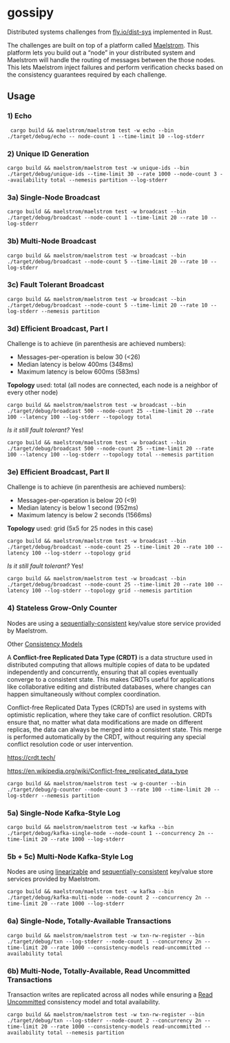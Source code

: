 # gossipy

Distributed systems challenges from [fly.io/dist-sys](https://fly.io/dist-sys) implemented in Rust.

The challenges are built on top of a platform called [Maelstrom](https://github.com/jepsen-io/maelstrom). This platform lets you build out a “node” in your distributed system and Maelstrom will handle the routing of messages between the those nodes. This lets Maelstrom inject failures and perform verification checks based on the consistency guarantees required by each challenge.

## Usage

### 1) Echo

```shell
 cargo build && maelstrom/maelstrom test -w echo --bin ./target/debug/echo -- node-count 1 --time-limit 10 --log-stderr
```

### 2) Unique ID Generation

```shell
cargo build && maelstrom/maelstrom test -w unique-ids --bin ./target/debug/unique-ids --time-limit 30 --rate 1000 --node-count 3 --availability total --nemesis partition --log-stderr
```

### 3a) Single-Node Broadcast

```shell
cargo build && maelstrom/maelstrom test -w broadcast --bin ./target/debug/broadcast --node-count 1 --time-limit 20 --rate 10 --log-stderr
```

### 3b) Multi-Node Broadcast

```shell
cargo build && maelstrom/maelstrom test -w broadcast --bin ./target/debug/broadcast --node-count 5 --time-limit 20 --rate 10 --log-stderr
```

### 3c) Fault Tolerant Broadcast

```shell
cargo build && maelstrom/maelstrom test -w broadcast --bin ./target/debug/broadcast --node-count 5 --time-limit 20 --rate 10 --log-stderr --nemesis partition
```

### 3d) Efficient Broadcast, Part I

Challenge is to achieve (in parenthesis are achieved numbers):
* Messages-per-operation is below 30 (<26)
* Median latency is below 400ms (348ms)
* Maximum latency is below 600ms (583ms)

**Topology** used: total (all nodes are connected, each node is a neighbor of every other node)

```shell
cargo build && maelstrom/maelstrom test -w broadcast --bin ./target/debug/broadcast 500 --node-count 25 --time-limit 20 --rate 100 --latency 100 --log-stderr --topology total
```
_Is it still fault tolerant?_ Yes!
```shell
cargo build && maelstrom/maelstrom test -w broadcast --bin ./target/debug/broadcast 500 --node-count 25 --time-limit 20 --rate 100 --latency 100 --log-stderr --topology total --nemesis partition
```

### 3e) Efficient Broadcast, Part II

Challenge is to achieve (in parenthesis are achieved numbers):
* Messages-per-operation is below 20 (<9)
* Median latency is below 1 second (952ms)
* Maximum latency is below 2 seconds (1566ms)

**Topology** used: grid (5x5 for 25 nodes in this case)

```shell
cargo build && maelstrom/maelstrom test -w broadcast --bin ./target/debug/broadcast --node-count 25 --time-limit 20 --rate 100 --latency 100 --log-stderr --topology grid
```

_Is it still fault tolerant?_ Yes!
```shell
cargo build && maelstrom/maelstrom test -w broadcast --bin ./target/debug/broadcast --node-count 25 --time-limit 20 --rate 100 --latency 100 --log-stderr --topology grid --nemesis partition
```

### 4) Stateless Grow-Only Counter

Nodes are using a [sequentially-consistent](https://jepsen.io/consistency/models/sequential) key/value store service provided by Maelstrom.

Other [Consistency Models](https://jepsen.io/consistency/models)

A **Conflict-free Replicated Data Type (CRDT)** is a data structure used in distributed
computing that allows multiple copies of data to be updated independently and concurrently,
ensuring that all copies eventually converge to a consistent state.
This makes CRDTs useful for applications like collaborative editing and distributed databases,
where changes can happen simultaneously without complex coordination.

Conflict-free Replicated Data Types (CRDTs) are used in systems with optimistic replication, where they take care of conflict resolution. CRDTs ensure that, no matter what data modifications are made on different replicas, the data can always be merged into a consistent state. This merge is performed automatically by the CRDT, without requiring any special conflict resolution code or user intervention.

https://crdt.tech/

https://en.wikipedia.org/wiki/Conflict-free_replicated_data_type


```shell
cargo build && maelstrom/maelstrom test -w g-counter --bin ./target/debug/g-counter --node-count 3 --rate 100 --time-limit 20 --log-stderr --nemesis partition
```

### 5a) Single-Node Kafka-Style Log

```shell
cargo build && maelstrom/maelstrom test -w kafka --bin ./target/debug/kafka-single-node --node-count 1 --concurrency 2n --time-limit 20 --rate 1000 --log-stderr
```

### 5b + 5c) Multi-Node Kafka-Style Log

Nodes are using  [linearizable](https://jepsen.io/consistency/models/linearizable) and [sequentially-consistent](https://jepsen.io/consistency/models/sequential) key/value store services provided by Maelstrom.

```shell
cargo build && maelstrom/maelstrom test -w kafka --bin ./target/debug/kafka-multi-node --node-count 2 --concurrency 2n --time-limit 20 --rate 1000 --log-stderr
```

### 6a) Single-Node, Totally-Available Transactions

```shell
cargo build && maelstrom/maelstrom test -w txn-rw-register --bin ./target/debug/txn --log-stderr --node-count 1 --concurrency 2n --time-limit 20 --rate 1000 --consistency-models read-uncommitted --availability total
```

### 6b) Multi-Node, Totally-Available, Read Uncommitted Transactions

Transaction writes are replicated across all nodes while ensuring a [Read Uncommitted](https://jepsen.io/consistency/models/read-uncommitted) consistency model and total availability.

```shell
cargo build && maelstrom/maelstrom test -w txn-rw-register --bin ./target/debug/txn --log-stderr --node-count 2 --concurrency 2n --time-limit 20 --rate 1000 --consistency-models read-uncommitted --availability total --nemesis partition
